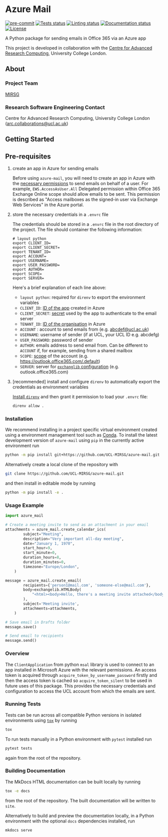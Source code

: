 # Azure Mail

[![pre-commit](https://img.shields.io/badge/pre--commit-enabled-brightgreen?logo=pre-commit&logoColor=white)](https://github.com/pre-commit/pre-commit)
[![Tests status][tests-badge]][tests-link]
[![Linting status][linting-badge]][linting-link]
[![Documentation status][documentation-badge]][documentation-link]
[![License][license-badge]](./LICENSE.md)

<!--
[![PyPI version][pypi-version]][pypi-link]
[![Conda-Forge][conda-badge]][conda-link]
[![PyPI platforms][pypi-platforms]][pypi-link]
-->

<!-- prettier-ignore-start -->
[tests-badge]:              https://github.com/UCL-MIRSG/azure-mail/actions/workflows/tests.yml/badge.svg
[tests-link]:               https://github.com/UCL-MIRSG/azure-mail/actions/workflows/tests.yml
[linting-badge]:            https://github.com/UCL-MIRSG/azure-mail/actions/workflows/linting.yml/badge.svg
[linting-link]:             https://github.com/UCL-MIRSG/azure-mail/actions/workflows/linting.yml
[documentation-badge]:      https://github.com/UCL-MIRSG/azure-mail/actions/workflows/docs.yml/badge.svg
[documentation-link]:       https://github.com/UCL-MIRSG/azure-mail/actions/workflows/docs.yml
[license-badge]:            https://img.shields.io/badge/License-MIT-yellow.svg
<!-- prettier-ignore-end -->

A Python package for sending emails in Office 365 via an Azure app

This project is developed in collaboration with the
[Centre for Advanced Research Computing](https://ucl.ac.uk/arc), University
College London.

## About

### Project Team

[MIRSG](https://www.ucl.ac.uk/advanced-research-computing/expertise/research-software-development/medical-imaging-research-software-group)

<!-- TODO: how do we have an array of collaborators ? -->

### Research Software Engineering Contact

Centre for Advanced Research Computing, University College London
([arc.collaborations@ucl.ac.uk](mailto:arc.collaborations@ucl.ac.uk))

## Getting Started

## Pre-requisites

1. create an app in Azure for sending emails

   Before using `azure-mail`, you will need to create an app in Azure with the
   [necessary permissions](https://ecederstrand.github.io/exchangelib/#impersonation-oauth-on-office-365)
   to send emails on behalf of a user. For example, `EWS.AccessAsUser.All`
   Delegated permission within Office 365 Exchange Online scope should allow
   emails to be sent. This permission is described as "Access mailboxes as the
   signed-in user via Exchange Web Services" in the Azure portal.

2. store the necessary credentials in a `.envrc` file

   The credentials should be stored in a `.envrc` file in the root directory of
   the project. The file should container the following information:

   ```shell
   # layout python
   export CLIENT_ID=
   export CLIENT_SECRET=
   export TENANT_ID=
   export ACCOUNT=
   export USERNAME=
   export USER_PASSWORD=
   export AUTHOR=
   export SCOPE=
   export SERVER=
   ```

   Here's a brief explanation of each line above:

   - `layout python`: required for `direnv` to export the environment variables
   - `CLIENT_ID`:
     [ID of the app](https://learn.microsoft.com/en-us/entra/identity-platform/msal-client-application-configuration#client-id)
     created in Azure
   - `CLIENT_SECRET`:
     [secret](https://learn.microsoft.com/en-us/entra/identity-platform/msal-client-applications#secrets-and-their-importance-in-proving-identity)
     used by the app to authenticate to the email server
   - `TENANT_ID`:
     [ID of the organisation](https://learn.microsoft.com/en-us/entra/fundamentals/how-to-find-tenant)
     in Azure
   - `ACCOUNT` : account to send emails from (e.g. <abcdef@ucl.ac.uk>)
   - `USERNAME`: username of sender (if at UCL, your UCL ID e.g. abcdefg)
   - `USER_PASSWORD`: password of sender
   - `AUTHOR`: emails address to send email from. Can be different to `ACCOUNT`
     if, for example, sending from a shared mailbox
   - `SCOPE`:
     [scope](https://learn.microsoft.com/en-us/entra/identity-platform/scopes-oidc)
     of the account (e.g. <https://outlook.office365.com/.default>)
   - `SERVER`: server for
     [`exchanglib` configuration](https://ecederstrand.github.io/exchangelib/exchangelib/configuration.html#exchangelib.configuration.Configuration)
     (e.g. outlook.office365.com)

3. [recommended] install and configure `direnv` to automatically export the
   credentials as environment variables

   [Install `direnv`](https://direnv.net/docs/installation.html) and then grant
   it permission to load your `.envrc` file:

   ```bash
   direnv allow .
   ```

### Installation

<!-- How to build or install the application. -->

We recommend installing in a project specific virtual environment created using
a environment management tool such as
[Conda](https://docs.conda.io/projects/conda/en/stable/). To install the latest
development version of `azure-mail` using `pip` in the currently active
environment run

```sh
python -m pip install git+https://github.com/UCL-MIRSG/azure-mail.git
```

Alternatively create a local clone of the repository with

```sh
git clone https://github.com/UCL-MIRSG/azure-mail.git
```

and then install in editable mode by running

```sh
python -m pip install -e .
```

### Usage Example

```python
import azure_mail

# Create a meeting invite to send as an attachment in your email
attachments = azure_mail.create_calendar_ics(
        subject="Meeting",
        description="Very important all-day meeting",
        date="January 1, 1970",
        start_hour=9,
        start_minute=0,
        duration_hours=8,
        duration_minutes=0,
        timezone="Europe/London",
    )

message = azure_mail.create_email(
        recipients={'person1@mail.com', 'someone-else@mail.com'},
        body=exchangelib.HTMLBody(
            "<html><body>Hello, there's a meeting invite attached</body></html>",
        ),
        subject='Meeting invite',
        attachments=attachments,
    )

# Save email in Drafts folder
message.save()

# Send email to recipients
message.send()
```

### Overview

The `ClientApplication` from python `msal` library is used to connect to an app
installed in Microsoft Azure with the relevant permissions. An access token is
acquired through `acquire_token_by_username_password` firstly and then the
access token is cached so `acquire_token_silent` to be used in future uses of
this package. This provides the necessary credentials and configuration to
access the UCL account from which the emails are sent.

### Running Tests

<!-- How to run tests on your local system. -->

Tests can be run across all compatible Python versions in isolated environments
using [`tox`](https://tox.wiki/en/latest/) by running

```sh
tox
```

To run tests manually in a Python environment with `pytest` installed run

```sh
pytest tests
```

again from the root of the repository.

### Building Documentation

The MkDocs HTML documentation can be built locally by running

```sh
tox -e docs
```

from the root of the repository. The built documentation will be written to
`site`.

Alternatively to build and preview the documentation locally, in a Python
environment with the optional `docs` dependencies installed, run

```sh
mkdocs serve
```
